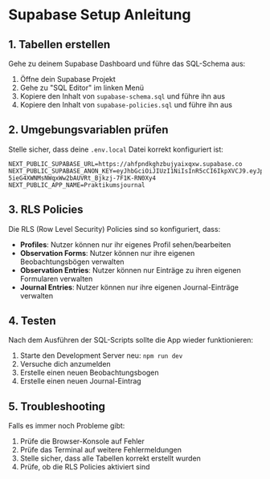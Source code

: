 # Supabase Setup Anleitung

## 1. Tabellen erstellen

Gehe zu deinem Supabase Dashboard und führe das SQL-Schema aus:

1. Öffne dein Supabase Projekt
2. Gehe zu "SQL Editor" im linken Menü
3. Kopiere den Inhalt von `supabase-schema.sql` und führe ihn aus
4. Kopiere den Inhalt von `supabase-policies.sql` und führe ihn aus

## 2. Umgebungsvariablen prüfen

Stelle sicher, dass deine `.env.local` Datei korrekt konfiguriert ist:

```env
NEXT_PUBLIC_SUPABASE_URL=https://ahfpndkghzbujyaixqxw.supabase.co
NEXT_PUBLIC_SUPABASE_ANON_KEY=eyJhbGciOiJIUzI1NiIsInR5cCI6IkpXVCJ9.eyJpc3MiOiJzdXBhYmFzZSIsInJlZiI6ImFoZnBuZGtnaHpidWp5YWl4cXh3Iiwicm9sZSI6ImFub24iLCJpYXQiOjE3NTkxMzgwMTAsImV4cCI6MjA3NDcxNDAxMH0.C-5ieG4XWNMsNWqxWw2bAUVRt_Bjkzj-7F1K-RN0Xy4
NEXT_PUBLIC_APP_NAME=Praktikumsjournal
```

## 3. RLS Policies

Die RLS (Row Level Security) Policies sind so konfiguriert, dass:

- **Profiles**: Nutzer können nur ihr eigenes Profil sehen/bearbeiten
- **Observation Forms**: Nutzer können nur ihre eigenen Beobachtungsbögen verwalten
- **Observation Entries**: Nutzer können nur Einträge zu ihren eigenen Formularen verwalten
- **Journal Entries**: Nutzer können nur ihre eigenen Journal-Einträge verwalten

## 4. Testen

Nach dem Ausführen der SQL-Scripts sollte die App wieder funktionieren:

1. Starte den Development Server neu: `npm run dev`
2. Versuche dich anzumelden
3. Erstelle einen neuen Beobachtungsbogen
4. Erstelle einen neuen Journal-Eintrag

## 5. Troubleshooting

Falls es immer noch Probleme gibt:

1. Prüfe die Browser-Konsole auf Fehler
2. Prüfe das Terminal auf weitere Fehlermeldungen
3. Stelle sicher, dass alle Tabellen korrekt erstellt wurden
4. Prüfe, ob die RLS Policies aktiviert sind
